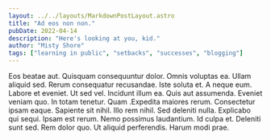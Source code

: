```yaml
---
layout: ../../layouts/MarkdownPostLayout.astro
title: "Ad eos non non."
pubDate: 2022-04-14
description: "Here's looking at you, kid."
author: "Misty Shore"
tags: ["learning in public", "setbacks", "successes", "blogging"]
---
```


Eos beatae aut. Quisquam consequuntur dolor. Omnis voluptas ea. Ullam aliquid sed. Rerum consequatur recusandae. Iste soluta et. A neque eum. Labore et eveniet. Ut sed vel. Incidunt illum ea. Quis aut assumenda. Eveniet veniam quo. In totam tenetur. Quam .Expedita maiores rerum. Consectetur ipsam eaque. Sapiente sit nihil. Illo rem nihil. Sed deleniti nulla. Explicabo qui sequi. Ipsam est rerum. Nemo possimus laudantium. Id culpa et. Deleniti sunt sed. Rem dolor quo. Ut aliquid perferendis. Harum modi prae.

